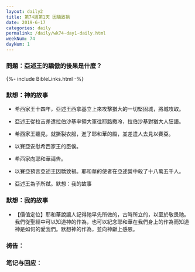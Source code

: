 ```yaml
---
layout: daily2
title: 第74週第1天 因驕致禍
date: 2019-6-17
categories: daily
permalink: /daily/wk74-day1-daily.html
weekNum: 74
dayNum: 1
---
```


### 問題：亞述王的驕傲的後果是什麼？

{%- include BibleLinks.html -%}

### 默想：神的故事
+ 希西家王十四年，亞述王西拿基立上來攻擊猶大的一切堅固城，將城攻取。

+ 亞述王從拉吉差遣拉伯沙基率領大軍往耶路撒冷，拉伯沙基對猶大人狂語。

+ 希西家王聽見，就撕裂衣服，進了耶和華的殿，並差遣人去見以賽亞。

+ 以賽亞安慰希西家王的臣僕。

+ 希西家向耶和華禱告。

+ 以賽亞預言亞述王因驕致禍。耶和華的使者在亞述營中殺了十八萬五千人。

+ 亞述王為子所弑。默想：我的故事


### 默想：我的故事
+ 【價值定位】耶和華說讓人記得祂早先所做的，古時所立的，以至於敬畏祂。我們從聖經中可以知道神的作為，也可以紀念耶和華在我們身上的作為而知道神是如何的愛我們。默想神的作為，並向神獻上感恩。


### 祷告：

### 笔记与回应：

